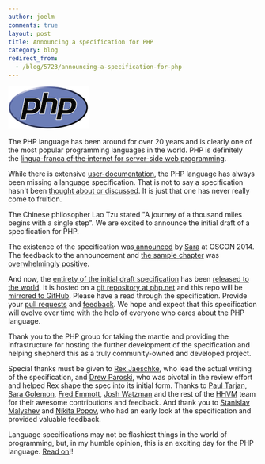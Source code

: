 ```yaml
---
author: joelm
comments: true
layout: post
title: Announcing a specification for PHP
category: blog
redirect_from:
  - /blog/5723/announcing-a-specification-for-php
---
```


![PHP-logo](/static/images/posts/PHP-logo2.png)

The PHP language has been around for over 20 years and is clearly one of the most popular programming languages in the world. PHP is definitely the [lingua-franca <del>of the internet</del> for server-side web programming](http://php.net/usage.php).

<!--truncate-->

While there is extensive [user-documentation](http://php.net/manual), the PHP language has always been missing a language specification. That is not to say a specification hasn't been [thought about or discussed](http://stackoverflow.com/questions/4680119/php-language-specification). It is just that one has never really come to fruition.

The Chinese philosopher Lao Tzu stated "A journey of a thousand miles begins with a single step". We are excited to announce the initial draft of a specification for PHP.

The existence of the specification was[ announced](http://news.php.net/php.internals/75886) by [Sara](https://twitter.com/SaraMG) at OSCON 2014. The feedback to the announcement and [the sample chapter](http://dl.hhvm.com/resources/PHPSpec-SneakPeak.pdf) was [overwhelmingly positive](http://www.ralf-lang.de/2014/07/23/sara-golemon-facebook-announces-php-language-specification-for-oscon-2014/).

And now, the [entirety of the initial draft specification](https://github.com/php/php-langspec/blob/master/spec/php-spec-draft.md) has been [released to the world](http://news.php.net/php.standards/125). It is hosted on a [git repository at php.net](http://git.php.net/?p=php-langspec.git;a=summary) and this repo will be [mirrored to GitHub](https://github.com/php/php-langspec). Please have a read through the specification. Provide your [pull requests](https://wiki.php.net/vcs/gitworkflow) and [feedback](https://bugs.php.net/). We hope and expect that this specification will evolve over time with the help of everyone who cares about the PHP language.

Thank you to the PHP group for taking the mantle and providing the infrastructure for hosting the further development of the specification and helping shepherd this as a truly community-owned and developed project.

Special thanks must be given to [Rex Jaeschke](https://github.com/RexJaeschke), who lead the actual writing of the specification, and [Drew Paroski](https://github.com/paroski), who was pivotal in the review effort and helped Rex shape the spec into its initial form. Thanks to [Paul Tarjan](https://github.com/ptarjan), [Sara Golemon](https://github.com/sgolemon), [Fred Emmott](https://github.com/fredemmott), [Josh Watzman](https://github.com/jwatzman) and the rest of the [HHVM](http://hhvm.com) team for their awesome contributions and feedback. And thank you to [Stanislav Malyshev](https://github.com/smalyshev) and [Nikita Popov](https://github.com/nikic), who had an early look at the specification and provided valuable feedback.

Language specifications may not be flashiest things in the world of programming, but, in my humble opinion, this is an exciting day for the PHP language. [Read on](https://github.com/php/php-spec/tree/master/spec)!!
